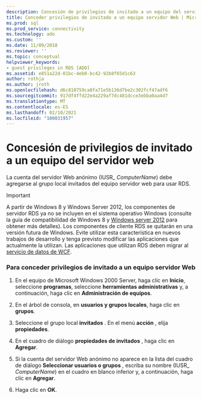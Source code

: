 ```yaml
---
description: Concesión de privilegios de invitado a un equipo del servidor web
title: Conceder privilegios de invitado a un equipo servidor Web | Microsoft Docs
ms.prod: sql
ms.prod_service: connectivity
ms.technology: ado
ms.custom: ''
ms.date: 11/09/2018
ms.reviewer: ''
ms.topic: conceptual
helpviewer_keywords:
- guest privileges in RDS [ADO]
ms.assetid: e851a22d-01bc-4eb0-bc42-92b8f65d1c63
author: rothja
ms.author: jroth
ms.openlocfilehash: d6c810759ca8fa71e5b136d7be2c302fcf47adf6
ms.sourcegitcommit: 917df4ffd22e4a229af7dc481dcce3ebba0aa4d7
ms.translationtype: MT
ms.contentlocale: es-ES
ms.lasthandoff: 02/10/2021
ms.locfileid: "100031957"
---
```

# <a name="granting-guest-privileges-to-a-web-server-computer"></a>Concesión de privilegios de invitado a un equipo del servidor web
La cuenta del servidor Web anónimo (IUSR_ *ComputerName*) debe agregarse al grupo local invitados del equipo servidor web para usar RDS.  
  
> [!IMPORTANT]
>  A partir de Windows 8 y Windows Server 2012, los componentes de servidor RDS ya no se incluyen en el sistema operativo Windows (consulte la guía de compatibilidad de Windows 8 y [Windows server 2012](https://www.microsoft.com/download/details.aspx?id=27416) para obtener más detalles). Los componentes de cliente RDS se quitarán en una versión futura de Windows. Evite utilizar esta característica en nuevos trabajos de desarrollo y tenga previsto modificar las aplicaciones que actualmente la utilizan. Las aplicaciones que utilizan RDS deben migrar al [servicio de datos de WCF](/dotnet/framework/wcf/).  
  
### <a name="to-grant-guest-privileges-to-a-web-server-computer"></a>Para conceder privilegios de invitado a un equipo servidor Web  
  
1.  En el equipo de Microsoft Windows 2000 Server, haga clic en **Inicio**, seleccione **programas**, seleccione **herramientas administrativas** y, a continuación, haga clic en **Administración de equipos**.  
  
2.  En el árbol de consola, en **usuarios y grupos locales**, haga clic en **grupos**.  
  
3.  Seleccione el grupo local **invitados** . En el menú **acción** , elija **propiedades**.  
  
4.  En el cuadro de diálogo **propiedades de invitados** , haga clic en **Agregar**.  
  
5.  Si la cuenta del servidor Web anónimo no aparece en la lista del cuadro de diálogo **Seleccionar usuarios o grupos** , escriba su nombre (IUSR_ *ComputerName*) en el cuadro en blanco inferior y, a continuación, haga clic en **Agregar**.  
  
6.  Haga clic en **OK**.